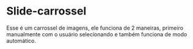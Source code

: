 # Slide-carrossel
Esse é um carrossel de imagens, ele funciona de 2 maneiras, primeiro manualmente com o usuário selecionando e também funciona de modo automático.
